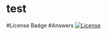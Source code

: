 # test
#License Badge
#Answers
[![License](https://img.shields.io/badge/License-Apache_2.0-blue.svg)](https://opensource.org/licenses/Apache-2.0)

